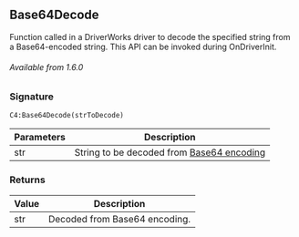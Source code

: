 ## Base64Decode

Function called in a DriverWorks driver to decode the specified string from a Base64-encoded string. This API can be invoked during OnDriverInit.

###### Available from 1.6.0


### Signature

`C4:Base64Decode(strToDecode)`


| Parameters | Description |
| --- | --- |
| str | String to be decoded from [Base64 encoding][1] |


### Returns

| Value | Description |
| --- | --- |
| str | Decoded from Base64 encoding. |

[1]:	https://snap-one.github.io/docs-driverworks-api/#base64encode